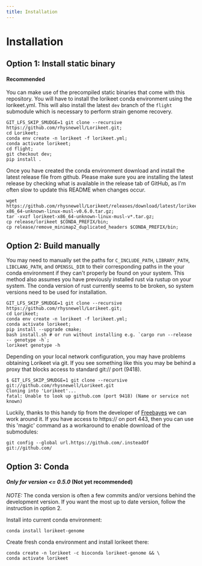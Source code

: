 ```yaml
---
title: Installation
---
```


Installation
========

## Option 1: Install static binary 
#### Recommended
You can make use of the precompiled static binaries that come with this repository. You will have to install the lorikeet
conda environment using the lorikeet.yml. This will also install the latest `dev` branch of the `flight` submodule which 
is necessary to perform strain genome recovery.
```
GIT_LFS_SKIP_SMUDGE=1 git clone --recursive https://github.com/rhysnewell/Lorikeet.git;
cd Lorikeet;
conda env create -n lorikeet -f lorikeet.yml;
conda activate lorikeet;
cd flight;
git checkout dev;
pip install .
```

Once you have created the conda environment download and install the latest release file from github. Please make sure
you are installing the latest release by checking what is available in the release tab of GitHub, as I'm often slow to update
this README when changes occur.
```
wget https://github.com/rhysnewell/Lorikeet/releases/download/latest/lorikeet-x86_64-unknown-linux-musl-v0.6.0.tar.gz;
tar -xvzf lorikeet-x86_64-unknown-linux-musl-v*.tar.gz;
cp release/lorikeet $CONDA_PREFIX/bin;
cp release/remove_minimap2_duplicated_headers $CONDA_PREFIX/bin;
```

## Option 2: Build manually
You may need to manually set the paths for `C_INCLUDE_PATH`, `LIBRARY_PATH`, `LIBCLANG_PATH`, and `OPENSSL_DIR` to their corresponding
paths in the your conda environment if they can't properly be found on your system. This method also assumes you have 
previously installed rust via rustup on your system. The conda version of rust currently seems to be broken, so system 
versions need to be used for installation.
```
GIT_LFS_SKIP_SMUDGE=1 git clone --recursive https://github.com/rhysnewell/Lorikeet.git;
cd Lorikeet;
conda env create -n lorikeet -f lorikeet.yml; 
conda activate lorikeet;
pip install --upgrade cmake;
bash install.sh # or run without installing e.g. `cargo run --release -- genotype -h`;
lorikeet genotype -h
```

Depending on your local network configuration, you may have problems obtaining Lorikeet via git.
If you see something like this you may be behind a proxy that blocks access to standard git:// port (9418).

```
$ GIT_LFS_SKIP_SMUDGE=1 git clone --recursive git://github.com/rhysnewell/Lorikeet.git
Cloning into 'Lorikeet'...
fatal: Unable to look up github.com (port 9418) (Name or service not known)
```

Luckily, thanks to this handy tip from the developer of [Freebayes](https://github.com/ekg/freebayes) we can work around it.
If you have access to https:// on port 443, then you can use this 'magic' command as a workaround to enable download of the submodules:

```
git config --global url.https://github.com/.insteadOf git://github.com/
```

## Option 3: Conda 
#### *Only for version <= 0.5.0* (Not yet recommended)

*NOTE:* The conda version is often a few commits and/or versions behind the development version. If you want the most
up to date version, follow the instruction in option 2. 

Install into current conda environment:
```
conda install lorikeet-genome
```

Create fresh conda environment and install lorikeet there:
```
conda create -n lorikeet -c bioconda lorikeet-genome && \
conda activate lorikeet
```